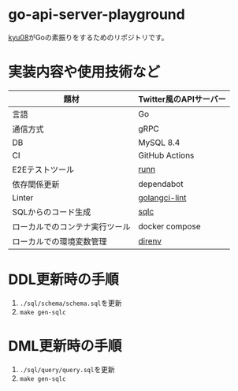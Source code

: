 # go-api-server-playground
[kyu08](https://github.com/kyu08)がGoの素振りをするためのリポジトリです。

# 実装内容や使用技術など

| 題材                           | Twitter風のAPIサーバー                                     |
| ---                            | ---                                                        |
| 言語                           | Go                                                         |
| 通信方式                       | gRPC                                                       |
| DB                             | MySQL 8.4                                                  |
| CI                             | GitHub Actions                                             |
| E2Eテストツール                | [runn](https://github.com/k1LoW/runn)                      |
| 依存関係更新                   | dependabot                                                 |
| Linter                         | [golangci-lint](https://github.com/golangci/golangci-lint) |
| SQLからのコード生成            | [sqlc](https://github.com/sqlc-dev/sqlc)                   |
| ローカルでのコンテナ実行ツール | docker compose                                             |
| ローカルでの環境変数管理       | [direnv](https://github.com/direnv/direnv)                 |

# DDL更新時の手順
1. `./sql/schema/schema.sql`を更新
1. `make gen-sqlc`

# DML更新時の手順
1. `./sql/query/query.sql`を更新
1. `make gen-sqlc`
